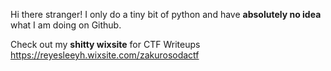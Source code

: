 Hi there stranger! I only do a tiny bit of python and have **absolutely no idea** what I am doing on Github.

Check out my **shitty wixsite** for CTF Writeups https://reyesleeyh.wixsite.com/zakurosodactf

